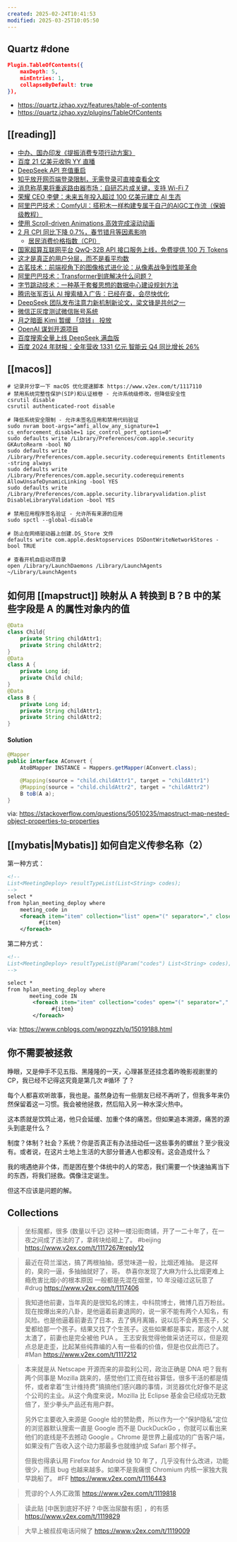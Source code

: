 ```yaml
---
created: 2025-02-24T10:41:53
modified: 2025-03-25T10:05:50
---
```


## Quartz #done

```json
Plugin.TableOfContents({
	maxDepth: 5,
	minEntries: 1,
	collapseByDefault: true
}),
```

- https://quartz.jzhao.xyz/features/table-of-contents
- https://quartz.jzhao.xyz/plugins/TableOfContents

## [[reading]]

- [中办、国办印发《提振消费专项行动方案》](https://readhub.cn/topic/8hm2uP39lNt)
- [百度 21 亿美元收购 YY 直播](https://readhub.cn/topic/8hGa4XGHR5d)
- [DeepSeek API 充值重启](https://readhub.cn/topic/8hGRptBA68b)
- [知乎放开网页端登录限制，无需登录可直接查看全文](https://readhub.cn/topic/8hGNAJdrkmZ)
- [消息称苹果将重返路由器市场：自研芯片成关键，支持 Wi-Fi 7](https://readhub.cn/topic/8hO1J1K6KdN)
- [荣耀 CEO 李健：未来五年投入超过 100 亿美元建立 AI 生态](https://readhub.cn/topic/8hPCOz323TQ)
- [阿里巴巴技术：ComfyUI：搭积木一样构建专属于自己的AIGC工作流（保姆级教程）](https://tool.lu/article/6Wv/url)
- [使用 Scroll-driven Animations 高效完成滚动动画](https://tool.lu/article/6Wu/url)
- [2 月 CPI 同比下降 0.7%，春节错月等因素影响](https://readhub.cn/topic/8hZq9zoBK2G)
	- [居民消费价格指数（CPI）](https://www.stats.gov.cn/zs/tjws/zytjzbqs/jmxxggzs/202409/t20240910_1956353.html)
- [国家超算互联网平台 QwQ-32B API 接口服务上线，免费提供 100 万 Tokens](https://readhub.cn/topic/8hZrbv0BTOs)
- [这才是真正的用户分层，而不是看平均数](https://tool.lu/article/6Xl/url)
- [古茗技术：前端视角下的图像格式进化论：从像素战争到性能革命](https://tool.lu/article/6Xm/url)
- [阿里巴巴技术：Transformer到底解决什么问题？](https://tool.lu/article/6Xk/url)
- [字节跳动技术：一种基于套餐思想的数据中心建设规划方法](https://tool.lu/article/6Vd/url)
- [腾讯张军否认 AI 搜索植入广告：已经在查，会尽快优化](https://readhub.cn/topic/8h4krAW5dvP)
- [DeepSeek 团队发布注意力新机制新论文，梁文锋是共创之一](https://readhub.cn/topic/8h4rdW7oYqR)
- [微信正灰度测试微信账号系统](https://readhub.cn/topic/8h4vZ2eEdYt)
- [月之暗面 Kimi 暂缓 「烧钱」 投放](https://readhub.cn/topic/8h4nYchIn1B)
- [OpenAI 谋划开源项目](https://readhub.cn/topic/8h4Ny53INQp)
- [百度搜索全量上线 DeepSeek 满血版](https://readhub.cn/topic/8h4KT8pFqHy)
- [百度 2024 年财报：全年营收 1331 亿元 智能云 Q4 同比增长 26%](https://readhub.cn/topic/8h4p7dWGdgv)

## [[macos]]

```shell
# 记录并分享一下 macOS 优化提速脚本 https://www.v2ex.com/t/1117110
# 禁用系统完整性保护(SIP)和认证根卷 - 允许系统级修改，但降低安全性  
csrutil disable  
csrutil authenticated-root disable

# 降低系统安全限制 - 允许未签名应用和禁用代码验证  
sudo nvram boot-args="amfi_allow_any_signature=1 cs_enforcement_disable=1 ipc_control_port_options=0"  
sudo defaults write /Library/Preferences/com.apple.security GKAutoRearm -bool NO  
sudo defaults write /Library/Preferences/com.apple.security.coderequirements Entitlements -string always  
sudo defaults write /Library/Preferences/com.apple.security.coderequirements AllowUnsafeDynamicLinking -bool YES  
sudo defaults write /Library/Preferences/com.apple.security.libraryvalidation.plist DisableLibraryValidation -bool YES

# 禁用应用程序签名验证 - 允许所有来源的应用  
sudo spctl --global-disable

# 防止在网络驱动器上创建.DS_Store 文件  
defaults write com.apple.desktopservices DSDontWriteNetworkStores -bool TRUE

# 查看开机自启动项目录  
open /Library/LaunchDaemons /Library/LaunchAgents ~/Library/LaunchAgents
```

## 如何用 [[mapstruct]] 映射从 A 转换到 B？B 中的某些字段是 A 的属性对象内的值

```java 
@Data
class Child{
	private String childAttr1;
	private String childAttr2;
}
@Data
class A {
	private Long id;
	private Child child; 
}
@Data
class B {
	private Long id;
	private String childAttr1;
	private String childAttr2;
}
```

#### Solution

```java
@Mapper
public interface AConvert {
    AtoBMapper INSTANCE = Mappers.getMapper(AConvert.class);

    @Mapping(source = "child.childAttr1", target = "childAttr1")
    @Mapping(source = "child.childAttr2", target = "childAttr2")
    B toB(A a);
}
```

via: https://stackoverflow.com/questions/50510235/mapstruct-map-nested-object-properties-to-properties

## [[mybatis|Mybatis]] 如何自定义传参名称（2）

第一种方式：

```xml
<!--
List<MeetingDeploy> resultTypeList(List<String> codes);
-->
select * 
from hplan_meeting_deploy where
	meeting_code in
	<foreach item="item" collection="list" open="(" separator="," close=")" index="index">
	      #{item}
	</foreach>
```

第二种方式：

```xml
<!-- 
List<MeetingDeploy> resultTypeList(@Param("codes") List<String> codes);
-->

select * 
from hplan_meeting_deploy where
       meeting_code IN
		<foreach item="item" collection="codes" open="(" separator="," close=")" index="index">
		      #{item}
		</foreach>　　
```

via: https://www.cnblogs.com/wongzzh/p/15019188.html

## 你不需要被拯救

睁眼，又是伸手不见五指、黑隆隆的一天，心理甚至还挂念着昨晚影视剧里的 CP，我已经不记得这究竟是第几次 #循环 了？

每个人都喜欢听故事，我也是。虽然身边有一些朋友已经不再听了，但我多年来仍然保留着这一习惯。我会被他拯救，然后陷入另一种水深火热中。

这本质就是饮鸩止渴，他只会延缓、加重个体的痛苦。但如果追本溯源，痛苦的源头到底是什么？

制度？体制？社会？系统？你是否真正有办法扭动任一这些事务的螺丝？至少我没有。或者说，在这片土地上生活的大部分普通人也都没有。这会造成什么？

我的境遇绝非个体，而是困在整个体统中的人的常态，我们需要一个快速抽离当下的东西，将我们拯救。偶像注定诞生。

但这不应该是问题的解。

## Collections

> 坐标魔都，很多 (数量以千记) 这种一楼沿街商铺，开了一二十年了，在一夜之间成了违法的了，拿砖块给砌上了。
> #beijing
> https://www.v2ex.com/t/1117267#reply12

> 最近在荷兰溜达，搞了两根抽抽，感觉味道一般，比烟还难抽。
> 是这样的，臭的一逼，多抽抽就好了，哥。
> 恭喜你发现了大麻为什么比烟更难上瘾危害比烟小的根本原因
> 一般都是先混在烟里，10 年没碰过这玩意了
> #drug
> https://www.v2ex.com/t/1117406

> 我知道他前妻，当年真的是很知名的博主，中科院博士，微博几百万粉丝。现在按爆出来的八卦，是他逼着前妻退网的，说一家不能有两个人知名，有风险。也是他逼着前妻去了日本，去了俩月离婚，说以后不会再生孩子，父爱都给那一个孩子。结果又找了个生孩子。这些如果都是事实，那这个人就太渣了，前妻也是完全被他 PUA 。
> 王志安我觉得他做采访还可以，但是观点总是走歪，比起某些纯靠编的人有一些看的价值，但是也仅此而已了。
> #Man
> https://www.v2ex.com/t/1117212

> 本来就是从 Netscape 开源而来的非盈利公司，政治正确是 DNA 吧？我有两个同事是 Mozilla 跳来的，感觉他们工资在硅谷算低，很多干活的都是情怀，或者拿着“生计维持费”搞搞他们感兴趣的事情，浏览器优化好像不是这个公司的主业。从这个角度来说，Mozilla 比 Eclipse 基金会已经成功无数倍了，至少拳头产品还有用户群。
>
> 另外它主要收入来源是 Google 给的赞助费，所以作为一个“保护隐私”定位的浏览器默认搜索一直是 Google 而不是 DuckDuckGo ，你就可以看出来他们的底线是不去撼动 Google 。Chrome 是世界上最成功的广告客户端，如果没有广告收入这个动力那最多也就维护成 Safari 那个样子。
>
> 但我也得承认用 Firefox for Android 快 10 年了，几乎没有什么改进，功能很少，而且 bug 也越来越多。如果不是我痛恨 Chromium 内核一家独大我早跳船了。
> #FF
> https://www.v2ex.com/t/1116443

> 荒谬的个人外汇政策
> https://www.v2ex.com/t/1119818

> 读此贴 [中医到底好不好？中医治尿酸有感] ，的有感
> https://www.v2ex.com/t/1119829

> 大早上被叔叔电话问候了
> https://www.v2ex.com/t/1119009